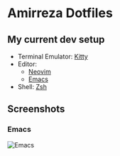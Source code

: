# Amirreza Dotfiles

## My current dev setup

- Terminal Emulator: [Kitty](https://github.com/amirrezaask/dotfiles/tree/master/.emacs.d#kitty)
- Editor:
  - [Neovim](https://github.com/amirrezaask/dotfiles/tree/master/nvim)
  - [Emacs](https://github.com/amirrezaask/dotfiles/tree/master/.emacs.d#emacs)
- Shell: [Zsh](https://github.com/amirrezaask/dotfiles/tree/master/zsh)

## Screenshots
### Emacs
![Emacs](https://raw.github.com/amirrezaask/dotfiles/master/emacs.png)
